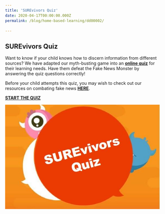 ```yaml
---
title: 'SUREvivors Quiz'
date: 2020-04-17T00:00:00.000Z
permalink: /blog/home-based-learning/dd00002/

---
```



## SUREvivors Quiz

Want to know if your child knows how to discern information from different sources? We have adapted our myth-busting game into an **[online quiz](https://tinyurl.com/tng-surevivor-quiz)** for their learning needs. Have them defeat the Fake News Monster by answering the quiz questions correctly!

Before your child attempts this quiz, you may wish to check out our resources on combating fake news **[HERE](/resources/audience/adults/combating-fake-news)**.

**[START THE QUIZ](https://tinyurl.com/tng-surevivor-quiz)**

![](/images/surevivors-quiz-thmb.jpg)
